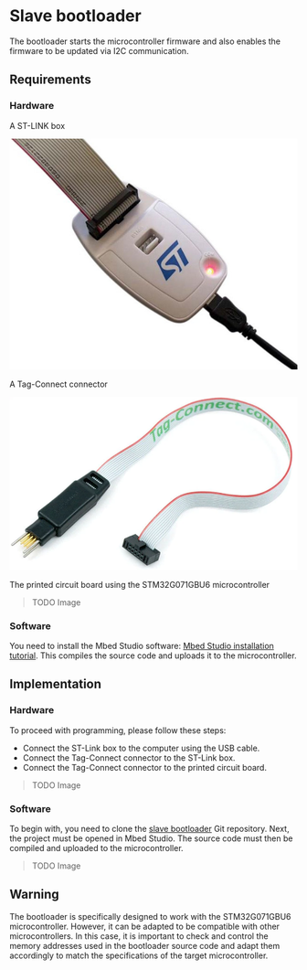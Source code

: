 # Slave bootloader

The bootloader starts the microcontroller firmware and also enables the firmware to be updated via I2C communication.

## Requirements

### Hardware

A ST-LINK box

![ST-LINK box](images/st_link.jpg)

A Tag-Connect connector

![Tag-Connect connector](images/tag_connect.png)

The printed circuit board using the STM32G071GBU6 microcontroller

> TODO Image

### Software

You need to install the Mbed Studio software: [Mbed Studio installation tutorial](mbed-studio-installation.md).
This compiles the source code and uploads it to the microcontroller.

## Implementation

### Hardware

To proceed with programming, please follow these steps:
* Connect the ST-Link box to the computer using the USB cable.
* Connect the Tag-Connect connector to the ST-Link box.
* Connect the Tag-Connect connector to the printed circuit board.

> TODO Image

### Software

To begin with, you need to clone the [slave bootloader](https://github.com/I2C-Framework/slave_bootloader) Git repository.
Next, the project must be opened in Mbed Studio.
The source code must then be compiled and uploaded to the microcontroller.

> TODO Image

## Warning

The bootloader is specifically designed to work with the STM32G071GBU6 microcontroller. However, it can be adapted to be compatible with other microcontrollers. In this case, it is important to check and control the memory addresses used in the bootloader source code and adapt them accordingly to match the specifications of the target microcontroller.